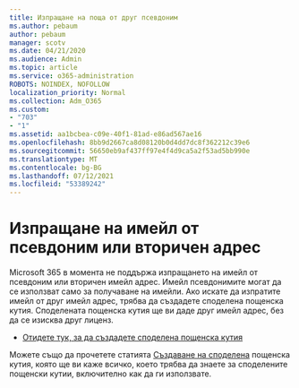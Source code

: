 ```yaml
---
title: Изпращане на поща от друг псевдоним
ms.author: pebaum
author: pebaum
manager: scotv
ms.date: 04/21/2020
ms.audience: Admin
ms.topic: article
ms.service: o365-administration
ROBOTS: NOINDEX, NOFOLLOW
localization_priority: Normal
ms.collection: Adm_O365
ms.custom:
- "703"
- "1"
ms.assetid: aa1bcbea-c09e-40f1-81ad-e86ad567ae16
ms.openlocfilehash: 8bb9d2667ca8d08120b0d4dd7dc8f362212c39e6
ms.sourcegitcommit: 56650eb9af437ff97e4f4d9ca5a2f53ad5bb990e
ms.translationtype: MT
ms.contentlocale: bg-BG
ms.lasthandoff: 07/12/2021
ms.locfileid: "53389242"
---
```

# <a name="send-email-from-an-alias-or-secondary-address"></a>Изпращане на имейл от псевдоним или вторичен адрес

Microsoft 365 в момента не поддържа изпращането на имейл от псевдоним или вторичен имейл адрес. Имейл псевдонимите могат да се използват само за получаване на имейли. Ако искате да изпратите имейл от друг имейл адрес, трябва да създадете споделена пощенска кутия. Споделената пощенска кутия ще ви даде друг имейл адрес, без да се изисква друг лиценз.
  
- [Отидете тук, за да създадете споделена пощенска кутия](https://portal.office.com/AdminPortal/Home#/AssistedGuide/addemailoptions)

Можете също да прочетете статията [Създаване на споделена](/microsoft-365/admin/email/create-a-shared-mailbox) пощенска кутия, която ще ви каже всичко, което трябва да знаете за споделените пощенски кутии, включително как да ги използвате.